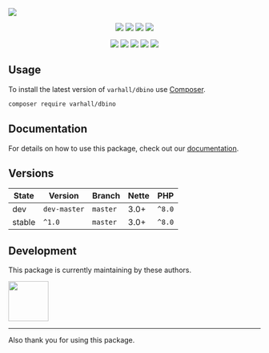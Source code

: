 ![](https://heatbadger.now.sh/github/readme/varhall/dbino/)

<p align=center>
  <a href="https://github.com/varhall/dbino/actions"><img src="https://badgen.net/github/checks/varhall/dbino/master"></a>
  <a href="https://coveralls.io/r/varhall/dbino"><img src="https://badgen.net/coveralls/c/github/varhall/dbino"></a>
  <a href="https://packagist.org/packages/varhall/dbino"><img src="https://badgen.net/packagist/dm/varhall/dbino"></a>
  <a href="https://packagist.org/packages/varhall/dbino"><img src="https://badgen.net/packagist/v/varhall/dbino"></a>
</p>
<p align=center>
  <a href="https://packagist.org/packages/varhall/dbino"><img src="https://badgen.net/packagist/php/varhall/dbino"></a>
  <a href="https://github.com/varhall/dbino"><img src="https://badgen.net/github/license/varhall/dbino"></a>
  <a href="https://bit.ly/ctteg"><img src="https://badgen.net/badge/support/gitter/cyan"></a>
  <a href="https://bit.ly/cttfo"><img src="https://badgen.net/badge/support/forum/yellow"></a>
  <a href="https://contributte.org/partners.html"><img src="https://badgen.net/badge/sponsor/donations/F96854"></a>
</p>

<!--
<p align=center>
Website 🚀 <a href="https://contributte.org">contributte.org</a> | Contact 👨🏻‍💻 <a href="https://f3l1x.io">f3l1x.io</a> | Twitter 🐦 <a href="https://twitter.com/contributte">@contributte</a>
</p>
-->

## Usage

To install the latest version of `varhall/dbino` use [Composer](https://getcomposer.org).

```bash
composer require varhall/dbino
```

## Documentation

For details on how to use this package, check out our [documentation](.docs).

## Versions

| State       | Version       | Branch   | Nette | PHP     |
|-------------|---------------|----------|-------|---------|
| dev         | `dev-master`  | `master` | 3.0+  | `^8.0`  |
| stable      | `^1.0`        | `master` | 3.0+  | `^8.0`  |

## Development

This package is currently maintaining by these authors.

<a href="https://github.com/varhall">
  <img width="80" height="80" src="https://avatars.githubusercontent.com/u/165651?v=4">
</a>

-----

Also thank you for using this package.